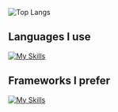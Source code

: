 ![Top Langs](https://github-readme-stats.vercel.app/api/top-langs/?username=mvrck21&theme=buefy&size_weight=0.5&count_weight=0.5&langs_count=10&show_icons=true&hide=html,css)

## Languages I use
[![My Skills](https://skillicons.dev/icons?i=js,ts,python,go,rust,c,dart)](https://skillicons.dev)

## Frameworks I prefer
[![My Skills](https://skillicons.dev/icons?i=react,nextjs,gatsby,vue,nuxtjs,svelte,flask)](https://skillicons.dev)
